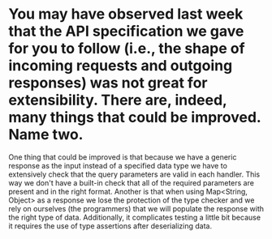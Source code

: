 # You may have observed last week that the API specification we gave for you to follow (i.e., the shape of incoming requests and outgoing responses) was not great for extensibility. There are, indeed, many things that could be improved. Name two.
One thing that could be improved is that because we have a generic response as the input instead of a specified data type we have to extensively check that the query parameters are valid in each handler.
This way we don't have a built-in check that all of the required parameters are present and in the right format.
Another is that when using Map<String, Object> as a response we lose the protection of the type checker and we rely on ourselves (the programmers) that we will populate the response with the right type of data.
Additionally, it complicates testing a little bit because it requires the use of type assertions after deserializing data.
